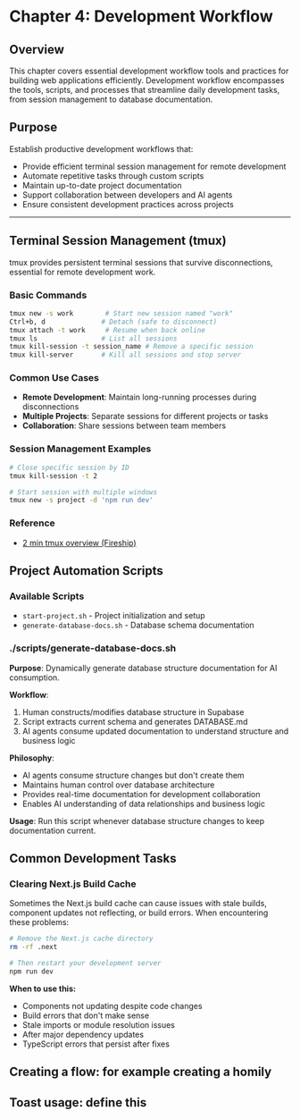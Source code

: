 # Chapter 4: Development Workflow

## Overview

This chapter covers essential development workflow tools and practices for building web applications efficiently. Development workflow encompasses the tools, scripts, and processes that streamline daily development tasks, from session management to database documentation.

## Purpose

Establish productive development workflows that:
- Provide efficient terminal session management for remote development
- Automate repetitive tasks through custom scripts
- Maintain up-to-date project documentation
- Support collaboration between developers and AI agents
- Ensure consistent development practices across projects

---

## Terminal Session Management (tmux)

tmux provides persistent terminal sessions that survive disconnections, essential for remote development work.

### Basic Commands
```bash
tmux new -s work        # Start new session named "work"
Ctrl+b, d              # Detach (safe to disconnect)
tmux attach -t work     # Resume when back online
tmux ls                # List all sessions
tmux kill-session -t session_name # Remove a specific session
tmux kill-server       # Kill all sessions and stop server
```

### Common Use Cases
- **Remote Development**: Maintain long-running processes during disconnections
- **Multiple Projects**: Separate sessions for different projects or tasks
- **Collaboration**: Share sessions between team members

### Session Management Examples
```bash
# Close specific session by ID
tmux kill-session -t 2

# Start session with multiple windows
tmux new -s project -d 'npm run dev'
```

### Reference
- [2 min tmux overview (Fireship)](https://www.youtube.com/watch?v=vtB1J_zCv8I)

## Project Automation Scripts

### Available Scripts
- `start-project.sh` - Project initialization and setup
- `generate-database-docs.sh` - Database schema documentation

### ./scripts/generate-database-docs.sh

**Purpose**: Dynamically generate database structure documentation for AI consumption.

**Workflow**: 
1. Human constructs/modifies database structure in Supabase
2. Script extracts current schema and generates DATABASE.md
3. AI agents consume updated documentation to understand structure and business logic

**Philosophy**: 
- AI agents consume structure changes but don't create them
- Maintains human control over database architecture
- Provides real-time documentation for development collaboration
- Enables AI understanding of data relationships and business logic

**Usage**: Run this script whenever database structure changes to keep documentation current.

## Common Development Tasks

### Clearing Next.js Build Cache
Sometimes the Next.js build cache can cause issues with stale builds, component updates not reflecting, or build errors. When encountering these problems:

```bash
# Remove the Next.js cache directory
rm -rf .next

# Then restart your development server
npm run dev
```

**When to use this:**
- Components not updating despite code changes
- Build errors that don't make sense
- Stale imports or module resolution issues
- After major dependency updates
- TypeScript errors that persist after fixes

## Creating a flow: for example creating a homily

## Toast usage: define this
